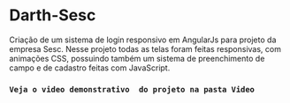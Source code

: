 # Darth-Sesc
Criação de um sistema de login responsivo em AngularJs para projeto da empresa Sesc. Nesse projeto todas as telas foram feitas responsivas, com animações CSS, possuindo também um sistema de preenchimento de campo e de cadastro feitas com JavaScript.

### ```Veja o video demonstrativo  do projeto na pasta Video```
